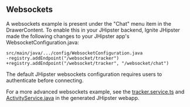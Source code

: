 ## Websockets

A websockets example is present under the "Chat" menu item in the DrawerContent. To enable this in your JHipster backend, Ignite JHipster made the following changes to your JHipster app's WebsocketConfiguration.java:

```text
src/main/java/.../config/WebsocketConfiguration.java
-registry.addEndpoint("/websocket/tracker")
+registry.addEndpoint("/websocket/tracker", "/websocket/chat")
```

The default JHipster websockets configuration requires users to authenticate before connecting.

For a more advanced websockets example, see the [tracker.service.ts][1] and [ActivityService.java][2] in the generated JHipster webapp.

[1]: https://github.com/jhipster/jhipster-sample-app-websocket/blob/main/src/main/webapp/app/core/tracker/tracker.service.ts
[2]: https://github.com/jhipster/jhipster-sample-app-websocket/blob/main/src/main/java/io/github/jhipster/sample/web/websocket/ActivityService.java
